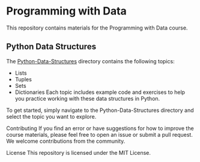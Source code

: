 # Programming with Data
This repository contains materials for the Programming with Data course.

## Python Data Structures
The  [Python-Data-Structures]([https://link-url-here.org](https://github.com/joslangarica/programmingWithDataResources/blob/main/dataStructures.md)) directory contains the following topics:

- Lists
- Tuples
- Sets
- Dictionaries
Each topic includes example code and exercises to help you practice working with these data structures in Python.

To get started, simply navigate to the Python-Data-Structures directory and select the topic you want to explore.

Contributing
If you find an error or have suggestions for how to improve the course materials, please feel free to open an issue or submit a pull request. We welcome contributions from the community.

License
This repository is licensed under the MIT License.
